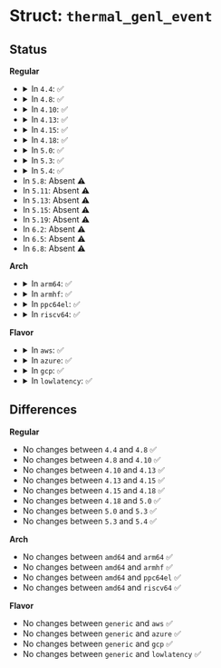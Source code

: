 # Struct: <code>thermal_genl_event</code>

## Status
<b>Regular</b>
<ul>
<li>
<details>
<summary>In <code>4.4</code>: ✅</summary>

```c
struct thermal_genl_event {
    u32 orig;
    enum events event;
};
```
</details>
</li>
<li>
<details>
<summary>In <code>4.8</code>: ✅</summary>

```c
struct thermal_genl_event {
    u32 orig;
    enum events event;
};
```
</details>
</li>
<li>
<details>
<summary>In <code>4.10</code>: ✅</summary>

```c
struct thermal_genl_event {
    u32 orig;
    enum events event;
};
```
</details>
</li>
<li>
<details>
<summary>In <code>4.13</code>: ✅</summary>

```c
struct thermal_genl_event {
    u32 orig;
    enum events event;
};
```
</details>
</li>
<li>
<details>
<summary>In <code>4.15</code>: ✅</summary>

```c
struct thermal_genl_event {
    u32 orig;
    enum events event;
};
```
</details>
</li>
<li>
<details>
<summary>In <code>4.18</code>: ✅</summary>

```c
struct thermal_genl_event {
    u32 orig;
    enum events event;
};
```
</details>
</li>
<li>
<details>
<summary>In <code>5.0</code>: ✅</summary>

```c
struct thermal_genl_event {
    u32 orig;
    enum events event;
};
```
</details>
</li>
<li>
<details>
<summary>In <code>5.3</code>: ✅</summary>

```c
struct thermal_genl_event {
    u32 orig;
    enum events event;
};
```
</details>
</li>
<li>
<details>
<summary>In <code>5.4</code>: ✅</summary>

```c
struct thermal_genl_event {
    u32 orig;
    enum events event;
};
```
</details>
</li>
<li>
In <code>5.8</code>: Absent ⚠️
</li>
<li>
In <code>5.11</code>: Absent ⚠️
</li>
<li>
In <code>5.13</code>: Absent ⚠️
</li>
<li>
In <code>5.15</code>: Absent ⚠️
</li>
<li>
In <code>5.19</code>: Absent ⚠️
</li>
<li>
In <code>6.2</code>: Absent ⚠️
</li>
<li>
In <code>6.5</code>: Absent ⚠️
</li>
<li>
In <code>6.8</code>: Absent ⚠️
</li>
</ul>
<b>Arch</b>
<ul>
<li>
<details>
<summary>In <code>arm64</code>: ✅</summary>

```c
struct thermal_genl_event {
    u32 orig;
    enum events event;
};
```
</details>
</li>
<li>
<details>
<summary>In <code>armhf</code>: ✅</summary>

```c
struct thermal_genl_event {
    u32 orig;
    enum events event;
};
```
</details>
</li>
<li>
<details>
<summary>In <code>ppc64el</code>: ✅</summary>

```c
struct thermal_genl_event {
    u32 orig;
    enum events event;
};
```
</details>
</li>
<li>
<details>
<summary>In <code>riscv64</code>: ✅</summary>

```c
struct thermal_genl_event {
    u32 orig;
    enum events event;
};
```
</details>
</li>
</ul>
<b>Flavor</b>
<ul>
<li>
<details>
<summary>In <code>aws</code>: ✅</summary>

```c
struct thermal_genl_event {
    u32 orig;
    enum events event;
};
```
</details>
</li>
<li>
<details>
<summary>In <code>azure</code>: ✅</summary>

```c
struct thermal_genl_event {
    u32 orig;
    enum events event;
};
```
</details>
</li>
<li>
<details>
<summary>In <code>gcp</code>: ✅</summary>

```c
struct thermal_genl_event {
    u32 orig;
    enum events event;
};
```
</details>
</li>
<li>
<details>
<summary>In <code>lowlatency</code>: ✅</summary>

```c
struct thermal_genl_event {
    u32 orig;
    enum events event;
};
```
</details>
</li>
</ul>

## Differences
<b>Regular</b>
<ul>
<li>
No changes between <code>4.4</code> and <code>4.8</code> ✅
</li>
<li>
No changes between <code>4.8</code> and <code>4.10</code> ✅
</li>
<li>
No changes between <code>4.10</code> and <code>4.13</code> ✅
</li>
<li>
No changes between <code>4.13</code> and <code>4.15</code> ✅
</li>
<li>
No changes between <code>4.15</code> and <code>4.18</code> ✅
</li>
<li>
No changes between <code>4.18</code> and <code>5.0</code> ✅
</li>
<li>
No changes between <code>5.0</code> and <code>5.3</code> ✅
</li>
<li>
No changes between <code>5.3</code> and <code>5.4</code> ✅
</li>
</ul>
<b>Arch</b>
<ul>
<li>
No changes between <code>amd64</code> and <code>arm64</code> ✅
</li>
<li>
No changes between <code>amd64</code> and <code>armhf</code> ✅
</li>
<li>
No changes between <code>amd64</code> and <code>ppc64el</code> ✅
</li>
<li>
No changes between <code>amd64</code> and <code>riscv64</code> ✅
</li>
</ul>
<b>Flavor</b>
<ul>
<li>
No changes between <code>generic</code> and <code>aws</code> ✅
</li>
<li>
No changes between <code>generic</code> and <code>azure</code> ✅
</li>
<li>
No changes between <code>generic</code> and <code>gcp</code> ✅
</li>
<li>
No changes between <code>generic</code> and <code>lowlatency</code> ✅
</li>
</ul>
